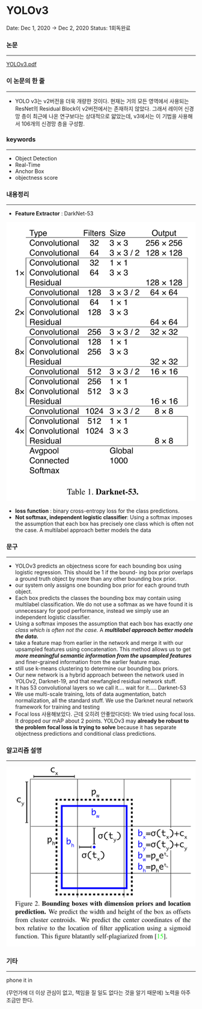 # YOLOv3

Date: Dec 1, 2020 → Dec 2, 2020
Status: 1회독완료

### 논문

---

[YOLOv3.pdf](images/YOLOv3.pdf)

### 이 논문의 한 줄

---

- YOLO v3는 v2버전을 더욱 개량한 것이다. 현재는 거의 모든 영역에서 사용되는 ResNet의 Residual Block이 v2버전에서는 존재하지 않았다. 그래서 레이어 신경망 층이 최근에 나온 연구보다는 상대적으로 얇았는데, v3에서는 이 기법을 사용해서 106개의 신경망 층을 구성함.

### keywords

---

- Object Detection
- Real-Time
- Anchor Box
- objectness score

### 내용정리

---

- **Feature Extractor** : DarkNet-53

![images/Untitled.png](images/Untitled.png)

- **loss function** : binary cross-entropy loss for the class predictions.
- **Not softmax, independent logistic classifier**: Using a softmax imposes the assumption that each box has precisely one class which is often not the case. A multilabel approach better models the data

### 문구

---

- YOLOv3 predicts an objectness score for each bounding box using logistic regression. This should be 1 if the bound- ing box prior overlaps a ground truth object by more than any other bounding box prior.
- our system only assigns one bounding box prior for each ground truth object.
- Each box predicts the classes the bounding box may contain using multilabel classification. We do not use a softmax as we have found it is unnecessary for good performance, instead we simply use an independent logistic classifier.
- Using a softmax imposes the assumption that each box has exactly *one class which is often not the case.* A ***multilabel approach better models the data.***
- take a feature map from earlier in the network and merge it with our upsampled features using concatenation. This method allows us to get ***more meaningful semantic information from the upsampled features*** and finer-grained information from the earlier feature map.
- still use k-means clustering to determine our bounding box priors.
- Our new network is a hybrid approach between the network used in YOLOv2, Darknet-19, and that newfangled residual network stuff.
- It has 53 convolutional layers so we call it.... wait for it..... Darknet-53
- We use multi-scale training, lots of data augmentation, batch normalization, all the standard stuff. We use the Darknet neural network framework for training and testing
- Focal loss 사용해보았다. 근데 오히려 안좋았다더라: We tried using focal loss. It dropped our
mAP about 2 points. YOLOv3 may **already be robust to the problem focal loss is trying to solve** because it has separate objectness predictions and conditional class predictions.

### 알고리즘 설명

---

![images/Untitled%201.png](images/Untitled%201.png)

### 기타

---

phone it in

(무언가에 더 이상 관심이 없고, 책임을 질 일도 없다는 것을 알기 때문에) 노력을 아주 조금만 한다.